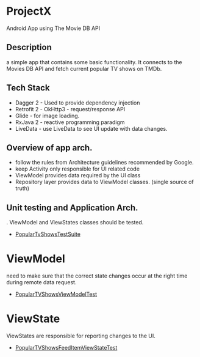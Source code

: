 # ProjectX

Android App using The Movie DB API


## Description

a simple app that contains some basic functionality. It connects to the Movies DB API and fetch current popular TV shows on TMDb.


## Tech Stack
- Dagger 2 - Used to provide dependency injection
- Retrofit 2 - OkHttp3 - request/response API
- Glide - for image loading.
- RxJava 2 - reactive programming paradigm
- LiveData - use LiveData to see UI update with data changes.

## Overview of app arch.
- follow the rules from Architecture guidelines recommended by Google.
- keep Activity only responsible for UI related code 
- ViewModel provides data required by the UI class
- Repository layer provides data to ViewModel classes. (single source of truth)

## Unit testing and Application Arch.
.
ViewModel and ViewStates classes should be tested.

* [PopularTvShowsTestSuite](https://github.com/muratcanbur/ProjectX/blob/master/app/src/test/java/co/icanteach/projectx/PopularTvShowsTestSuite.kt)

# ViewModel
need to make sure that the correct state changes occur at the right time during remote data request.

* [PopularTVShowsViewModelTest](https://github.com/muratcanbur/ProjectX/blob/master/app/src/test/java/co/icanteach/projectx/PopularTVShowsViewModelTest.kt)

# ViewState 
ViewStates are responsible for reporting changes to the UI.

* [PopularTVShowsFeedItemViewStateTest](https://github.com/muratcanbur/ProjectX/blob/master/app/src/test/java/co/icanteach/projectx/PopularTVShowsFeedItemViewStateTest.kt)

